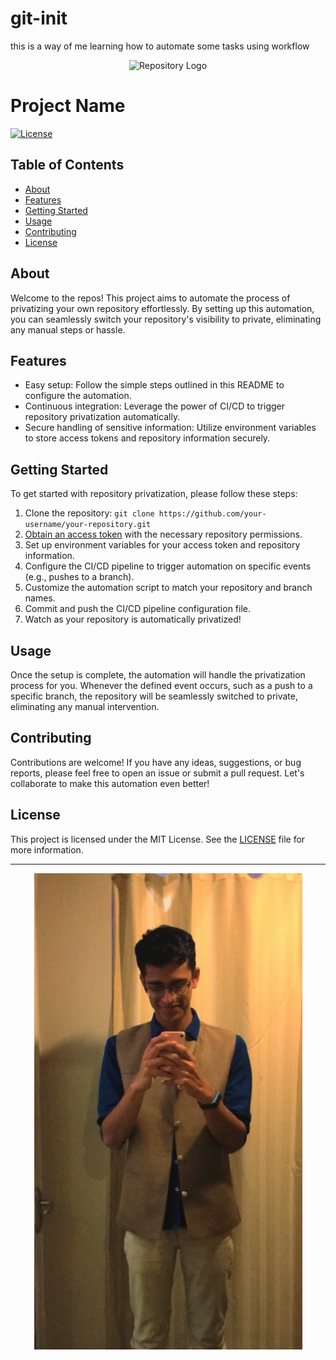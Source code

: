 # git-init
this is a way of me learning how to automate some tasks using workflow 
<div align="center">
  <img src="your-repo-logo.png" alt="Repository Logo" width="200px">
</div>

# Project Name

[![License](https://img.shields.io/badge/license-MIT-blue.svg)](LICENSE)

## Table of Contents

- [About](#about)
- [Features](#features)
- [Getting Started](#getting-started)
- [Usage](#usage)
- [Contributing](#contributing)
- [License](#license)

## About

Welcome to the repos! This project aims to automate the process of privatizing your own repository effortlessly. By setting up this automation, you can seamlessly switch your repository's visibility to private, eliminating any manual steps or hassle.

## Features

- Easy setup: Follow the simple steps outlined in this README to configure the automation.
- Continuous integration: Leverage the power of CI/CD to trigger repository privatization automatically.
- Secure handling of sensitive information: Utilize environment variables to store access tokens and repository information securely.

## Getting Started

To get started with repository privatization, please follow these steps:

1. Clone the repository: `git clone https://github.com/your-username/your-repository.git`
2. [Obtain an access token](https://docs.github.com/en/authentication/keeping-your-account-and-data-secure/creating-a-personal-access-token) with the necessary repository permissions.
3. Set up environment variables for your access token and repository information.
4. Configure the CI/CD pipeline to trigger automation on specific events (e.g., pushes to a branch).
5. Customize the automation script to match your repository and branch names.
6. Commit and push the CI/CD pipeline configuration file.
7. Watch as your repository is automatically privatized!

## Usage

Once the setup is complete, the automation will handle the privatization process for you. Whenever the defined event occurs, such as a push to a specific branch, the repository will be seamlessly switched to private, eliminating any manual intervention.

## Contributing

Contributions are welcome! If you have any ideas, suggestions, or bug reports, please feel free to open an issue or submit a pull request. Let's collaborate to make this automation even better!

## License

This project is licensed under the MIT License. See the [LICENSE](LICENSE) file for more information.

---

<div align="center">
  <a href="https://github.com/Tanmay-Somani">
    <img src="https://github.com/Tanmay-Somani/git-init/blob/main/images/prfph.JPG" alt="Tanmay-Somani's Profile Picture">
  </a>
</div>

